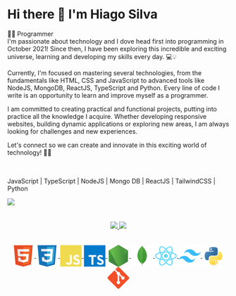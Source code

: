 # Hi there 👋 I'm Hiago Silva

<p>
👨‍💻 Programmer <br>I'm passionate about technology and I dove head first into programming in October 2021! Since then, I have been exploring this incredible and exciting universe, learning and developing my skills every day. 💻💡

Currently, I'm focused on mastering several technologies, from the fundamentals like HTML, CSS and JavaScript to advanced tools like NodeJS, MongoDB, ReactJS, TypeScript and Python. Every line of code I write is an opportunity to learn and improve myself as a programmer.

I am committed to creating practical and functional projects, putting into practice all the knowledge I acquire. Whether developing responsive websites, building dynamic applications or exploring new areas, I am always looking for challenges and new experiences.

Let's connect so we can create and innovate in this exciting world of technology! 🚀🌟
<br>
<br>

<br>
 JavaScript | TypeScript | NodeJS | Mongo DB | ReactJS | TailwindCSS | Python
</p>

<div>
  <a href="https://www.linkedin.com/in/hiago-silva-119711224/" target="_blank"><img src="https://img.shields.io/badge/-LinkedIn-%230077B5?style=for-the-badge&logo=linkedin&logoColor=white" target="_blank"></a> 
</div>

<br>

<br>

<div align="center">
  <a href="https://github.com/HiagoSilvaAnjos">
  <img height="150em" src="https://github-readme-stats.vercel.app/api?username=HiagoSilvaAnjos&show_icons=true&theme=algolia&include_all_commits=true&count_private=true"/>
  <img height="150em" src="https://github-readme-stats.vercel.app/api/top-langs/?username=HiagoSilvaAnjos&layout=compact&langs_count=7&theme=algolia"/>
</div>

<br/>

<div align="center" style="display: inline_block"><br>
  <img align="center" alt="Hiago-HTML" height="50" width="50" src="https://raw.githubusercontent.com/devicons/devicon/master/icons/html5/html5-original.svg">
  <img align="center" alt="Hiago-CSS" height="50" width="50" src="https://raw.githubusercontent.com/devicons/devicon/master/icons/css3/css3-original.svg">
  <img align="center" alt="Hiago-Js" height="50" width="50" src="https://raw.githubusercontent.com/devicons/devicon/master/icons/javascript/javascript-plain.svg">
  <img align="center" alt="Hiago-Js" height="50" width="50" src="https://raw.githubusercontent.com/devicons/devicon/master/icons/typescript/typescript-plain.svg">
  <img align="center" alt="Hiago-Js" height="50" width="50" src="https://raw.githubusercontent.com/devicons/devicon/master/icons/nodejs/nodejs-original.svg">
  <img align="center" alt="Hiago-Js" height="50" width="50" src="https://raw.githubusercontent.com/devicons/devicon/master/icons/mongodb/mongodb-original.svg">
  <img align="center" alt="Hiago-Js" height="50" width="50" src="https://raw.githubusercontent.com/devicons/devicon/master/icons/react/react-original.svg">
  <img align="center" alt="Hiago-Js" height="50" width="50" src="https://raw.githubusercontent.com/devicons/devicon/master/icons/tailwindcss/tailwindcss-original.svg">
  <img align="center" alt="Hiago-Js" height="50" width="50" src="https://raw.githubusercontent.com/devicons/devicon/master/icons/python/python-original.svg">
  <img align="center" alt="Hiago-Js" height="50" width="50" src="https://raw.githubusercontent.com/devicons/devicon/master/icons/git/git-plain.svg">
</div>

